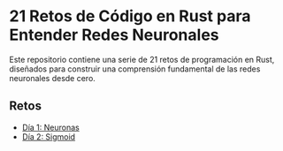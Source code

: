 # 21 Retos de Código en Rust para Entender Redes Neuronales

Este repositorio contiene una serie de 21 retos de programación en Rust, diseñados para construir una comprensión fundamental de las redes neuronales desde cero.

## Retos

*   [Día 1: Neuronas](./neurons/README.md)
*   [Día 2: Sigmoid](./sigmoid/README.md)
